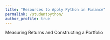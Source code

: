 ```yaml
---
title: "Resources to Apply Python in Finance"
permalink: /studentpython/
author_profile: true
---
```


Measuring Returns and Constructing a Portfolio